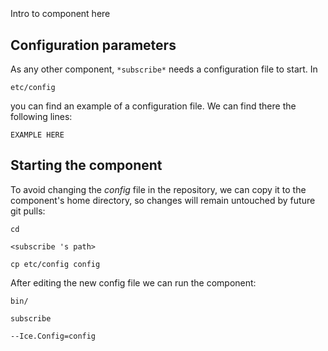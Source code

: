 ```
```
#
``` subscribe
```
Intro to component here


## Configuration parameters
As any other component,
``` *subscribe* ```
needs a configuration file to start. In

    etc/config

you can find an example of a configuration file. We can find there the following lines:

    EXAMPLE HERE

    
## Starting the component
To avoid changing the *config* file in the repository, we can copy it to the component's home directory, so changes will remain untouched by future git pulls:

    cd

``` <subscribe 's path> ```

    cp etc/config config
    
After editing the new config file we can run the component:

    bin/

```subscribe ```

    --Ice.Config=config
